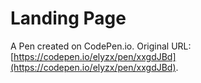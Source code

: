 # Landing Page

A Pen created on CodePen.io. Original URL: [https://codepen.io/elyzx/pen/xxgdJBd](https://codepen.io/elyzx/pen/xxgdJBd).


